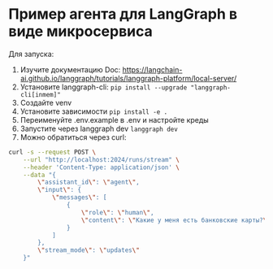 
# Пример агента для LangGraph в виде микросервиса
Для запуска:
1. Изучите документацию Doc: https://langchain-ai.github.io/langgraph/tutorials/langgraph-platform/local-server/
2. Установите langgraph-cli: ```pip install --upgrade "langgraph-cli[inmem]"```
3. Создайте venv
4. Установите зависимости ```pip install -e .```
5. Переименуйте .env.example в .env и настройте креды
6. Запустите через langgraph dev ```langgraph dev```
7. Можно обратиться через curl:
```bash
curl -s --request POST \
    --url "http://localhost:2024/runs/stream" \
    --header 'Content-Type: application/json' \
    --data "{
        \"assistant_id\": \"agent\",
        \"input\": {
            \"messages\": [
                {
                    \"role\": \"human\",
                    \"content\": \"Какие у меня есть банковские карты?\"
                }
            ]
        },
        \"stream_mode\": \"updates\"
    }" 
```